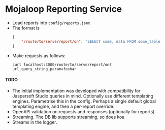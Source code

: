# Mojaloop Reporting Service
- Load reports into `config/reports.json`.
- The format is
    ```json
    {
        "/route/to/serve/report/on": "SELECT some, data FROM some_table WHERE some_parameter = $P{url_query_string_param}"
    }
    ```
- Make requests as follows:
    ```
    curl localhost:3000/route/to/serve/report/on?url_query_string_param=foobar
    ```

#### TODO
- The initial implementation was developed with compatibility for Jaspersoft Studio queries in
    mind. Optionally use different templating engines. Parametrise this in the config. Perhaps a
    single default global templating engine, and then a per-report override.
- OpenAPI validation on requests and responses (optionally for reports)
- Streaming. The DB lib supports streaming, so does koa.
- Streams in the logger.
